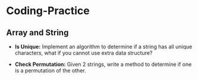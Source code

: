 # **Coding-Practice**

## Array and String
* **Is Unique:** Implement an algorithm to determine if a string has all unique characters, what if you cannot use extra data structure?

* **Check Permutation:** Given 2 strings, write a method to determine if one is a permutation of the other. 
